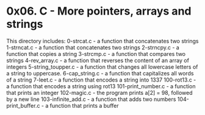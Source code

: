 # 0x06. C - More pointers, arrays and strings

This directory includes:
0-strcat.c - a function that concatenates two strings
1-strncat.c - a function that concatenates two strings
2-strncpy.c - a function that copies a string
3-strcmp.c - a function that compares two strings
4-rev_array.c - a function that reverses the content of an array of integers
5-string_toupper.c - a function that changes all lowercase letters of a string to uppercase.
6-cap_string.c - a function that capitalizes all words of a string
7-leet.c - a function that encodes a string into 1337
100-rot13.c - a function that encodes a string using rot13
101-print_number.c - a function that prints an integer
102-magic.c - the program prints a[2] = 98, followed by a new line
103-infinite_add.c - a function that adds two numbers
104-print_buffer.c - a function that prints a buffer
